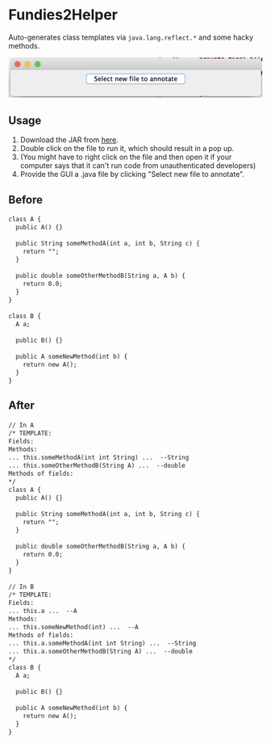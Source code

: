 # Fundies2Helper

Auto-generates class templates via `java.lang.reflect.*` and some hacky methods.

<img width="700px" src="screenshot.png"></img>

## Usage

1. Download the JAR from [here](https://github.com/Makiah/Fundies2Helper/releases/download/1.1/helper.jar).  
2. Double click on the file to run it, which should result in a pop up.  
3. (You might have to right click on the file and then open it if your computer says that it can't run code from unauthenticated developers)
4. Provide the GUI a .java file by clicking "Select new file to annotate".  

## Before 
```
class A {
  public A() {}

  public String someMethodA(int a, int b, String c) {
    return "";
  }

  public double someOtherMethodB(String a, A b) {
    return 0.0;
  }
}

class B {
  A a;

  public B() {}

  public A someNewMethod(int b) {
    return new A();
  }
}
```

## After
```
// In A
/* TEMPLATE: 
Fields: 
Methods: 
... this.someMethodA(int int String) ...  --String
... this.someOtherMethodB(String A) ...  --double
Methods of fields: 
*/
class A {
  public A() {}

  public String someMethodA(int a, int b, String c) {
    return "";
  }

  public double someOtherMethodB(String a, A b) {
    return 0.0;
  }
}

// In B
/* TEMPLATE: 
Fields: 
... this.a ...  --A
Methods: 
... this.someNewMethod(int) ...  --A
Methods of fields: 
... this.a.someMethodA(int int String) ...  --String
... this.a.someOtherMethodB(String A) ...  --double
*/
class B {
  A a;

  public B() {}

  public A someNewMethod(int b) {
    return new A();
  }
}
```
